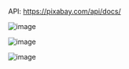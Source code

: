 

API: https://pixabay.com/api/docs/

![image](https://github.com/Codermex-freelance/BuscadorImagenes/assets/143505447/0a34b0d5-e8ab-4f45-86de-36c6fb52fc58)

![image](https://github.com/Codermex-freelance/BuscadorImagenes/assets/143505447/3b0243a4-4605-41eb-9cea-74d1596f7b10)

![image](https://github.com/Codermex-freelance/BuscadorImagenes/assets/143505447/fadfb529-c754-4574-b7ea-34e703aae94c)
